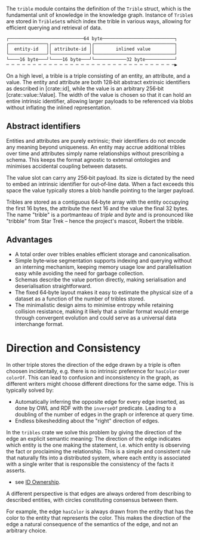 The `trible` module contains the definition of the `Trible` struct, which is the fundamental unit of knowledge in the knowledge graph.
Instance of `Trible`s are stored in `TribleSet`s which index the trible in various ways, allowing for efficient querying and retrieval of data.

``` text
┌────────────────────────────64 byte───────────────────────────┐
┌──────────────┐┌──────────────┐┌──────────────────────────────┐
│  entity-id   ││ attribute-id ││        inlined value         │
└──────────────┘└──────────────┘└──────────────────────────────┘
└────16 byte───┘└────16 byte───┘└────────────32 byte───────────┘
─ ─ ─ ─ ─ ─ ─ ─ ─ ─ ─ ─ ─ ─ ─ ─ ─ ─ ─ ─ ─ ─ ─ ─ ─ ─ ─ ─ ─ ─ ─ ─▶
```

On a high level, a trible is a triple consisting of an entity, an attribute,
and a value. The entity and attribute are both 128‑bit abstract extrinsic
identifiers as described in [crate::id], while the value is an arbitrary
256‑bit [crate::value::Value]. The width of the value is chosen so that it can
hold an entire intrinsic identifier, allowing larger payloads to be referenced
via blobs without inflating the inlined representation.

## Abstract identifiers

Entities and attributes are purely extrinsic; their identifiers do not encode
any meaning beyond uniqueness. An entity may accrue additional tribles over
time and attributes simply name relationships without prescribing a schema.
This keeps the format agnostic to external ontologies and minimises accidental
coupling between datasets.

The value slot can carry any 256‑bit payload. Its size is dictated by the need
to embed an intrinsic identifier for out‑of‑line data. When a fact exceeds this
space the value typically stores a blob handle pointing to the larger payload.

Tribles are stored as a contiguous 64‑byte array with the entity occupying the
first 16 bytes, the attribute the next 16 and the value the final 32 bytes. The
name "trible" is a portmanteau of *triple* and *byte* and is pronounced like
"tribble" from Star Trek – hence the project's mascot, Robert the tribble.

## Advantages

- A total order over tribles enables efficient storage and canonicalisation.
- Simple byte‑wise segmentation supports indexing and querying without an
  interning mechanism, keeping memory usage low and parallelisation easy while
  avoiding the need for garbage collection.
- Schemas describe the value portion directly, making serialisation and
  deserialisation straightforward.
- The fixed 64‑byte layout makes it easy to estimate the physical size of a
  dataset as a function of the number of tribles stored.
- The minimalistic design aims to minimise entropy while retaining collision
  resistance, making it likely that a similar format would emerge through
  convergent evolution and could serve as a universal data interchange format.

# Direction and Consistency

In other triple stores the direction of the edge drawn by a triple is often
choosen incidentally, e.g. there is no intrinsic preference for `hasColor` over
`colorOf`. This can lead to confusion and inconsistency in the graph, as
different writers might choose different directions for the same edge.
This is typically solved by:
- Automatically inferring the opposite edge for every edge inserted,
as done by OWL and RDF with the `inverseOf` predicate. Leading to a
doubling of the number of edges in the graph or inference at query time.
- Endless bikeshedding about the "right" direction of edges.

In the `tribles` crate we solve this problem by giving the direction of the edge
an explicit semantic meaning: The direction of the edge indicates which entity
is the one making the statement, i.e. which entity is observing the fact
or proclaiming the relationship. This is a simple and consistent rule that
naturally fits into a distributed system, where each entity is associated with
a single writer that is responsible the consistency of the facts it asserts.
- see [ID Ownership](crate::id).

A different perspective is that edges are always ordered from describing
to described entities, with circles constituting consensus between them.

For example, the edge `hasColor` is always drawn from the entity that has
the color to the entity that represents the color. This makes the direction
of the edge a natural consequence of the semantics of the edge, and not
an arbitrary choice.
